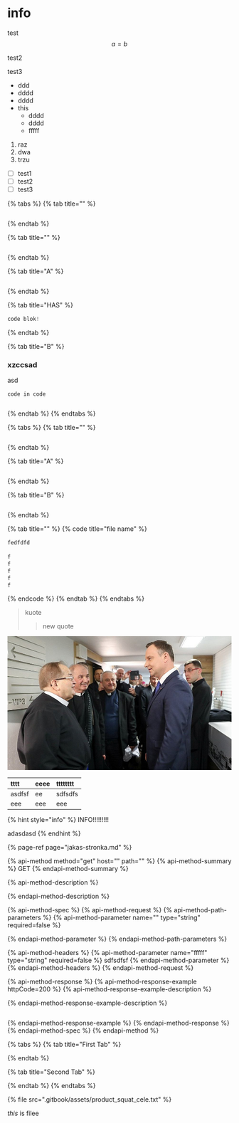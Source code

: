 # info

test $$a = b$$ 

test2

test3

* ddd
* dddd
* dddd
* this
  * dddd
  * dddd
  * fffff

1. raz
2. dwa
3. trzu

* [ ] test1
* [ ] test2
* [ ] test3

{% tabs %}
{% tab title="" %}
```

```
{% endtab %}

{% tab title="" %}
```

```
{% endtab %}

{% tab title="A" %}
```

```
{% endtab %}

{% tab title="HAS" %}
```haskell
code blok!
```
{% endtab %}

{% tab title="B" %}
### xzccsad



asd

```text
code in code
```



```

```
{% endtab %}
{% endtabs %}

{% tabs %}
{% tab title="" %}
```

```
{% endtab %}

{% tab title="A" %}
```text

```
{% endtab %}

{% tab title="B" %}
```

```
{% endtab %}

{% tab title="" %}
{% code title="file name" %}
```
fedfdfd

f
f
f
f
f
```
{% endcode %}
{% endtab %}
{% endtabs %}

> kuote
>
> > new quote

![](.gitbook/assets/z21069195ih-tadeusz-rydzyk-i-andrzej-duda.jpg)

| tttt | eeee | tttttttt |
| :--- | :--- | :--- |
| asdfsf | ee | sdfsdfs |
| eee | eee | eee |

{% hint style="info" %}
INFO!!!!!!!!!

adasdasd
{% endhint %}

{% page-ref page="jakas-stronka.md" %}

{% api-method method="get" host="" path="" %}
{% api-method-summary %}
GET
{% endapi-method-summary %}

{% api-method-description %}

{% endapi-method-description %}

{% api-method-spec %}
{% api-method-request %}
{% api-method-path-parameters %}
{% api-method-parameter name="" type="string" required=false %}

{% endapi-method-parameter %}
{% endapi-method-path-parameters %}

{% api-method-headers %}
{% api-method-parameter name="fffff" type="string" required=false %}
sdfsdfsf
{% endapi-method-parameter %}
{% endapi-method-headers %}
{% endapi-method-request %}

{% api-method-response %}
{% api-method-response-example httpCode=200 %}
{% api-method-response-example-description %}

{% endapi-method-response-example-description %}

```

```
{% endapi-method-response-example %}
{% endapi-method-response %}
{% endapi-method-spec %}
{% endapi-method %}

{% tabs %}
{% tab title="First Tab" %}

{% endtab %}

{% tab title="Second Tab" %}

{% endtab %}
{% endtabs %}

{% file src=".gitbook/assets/product\_squat\_cele.txt" %}





_this_ is filee


